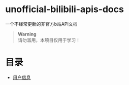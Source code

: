 # unofficial-bilibili-apis-docs
一个不经常更新的非官方b站API文档  
>**Warning**  
>请勿滥用，本项目仅用于学习！  
# 目录
- [用户信息](docs/user_info.md)
